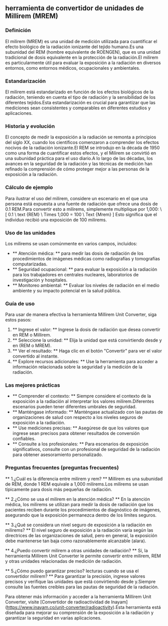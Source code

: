 ## herramienta de convertidor de unidades de Millirem (MREM)

### Definición
El milirem (MREM) es una unidad de medición utilizada para cuantificar el efecto biológico de la radiación ionizante del tejido humano.Es una subunidad del REM (hombre equivalente de ROENGEN), que es una unidad tradicional de dosis equivalente en la protección de la radiación.El milirem es particularmente útil para evaluar la exposición a la radiación en diversos entornos, como entornos médicos, ocupacionales y ambientales.

### Estandarización
El milirem está estandarizado en función de los efectos biológicos de la radiación, teniendo en cuenta el tipo de radiación y la sensibilidad de los diferentes tejidos.Esta estandarización es crucial para garantizar que las mediciones sean consistentes y comparables en diferentes estudios y aplicaciones.

### Historia y evolución
El concepto de medir la exposición a la radiación se remonta a principios del siglo XX, cuando los científicos comenzaron a comprender los efectos nocivos de la radiación ionizante.El REM se introdujo en la década de 1950 como una forma de cuantificar estos efectos, y el Milirem se convirtió en una subunidad práctica para el uso diario.A lo largo de las décadas, los avances en la seguridad de la radiación y las técnicas de medición han refinado la comprensión de cómo proteger mejor a las personas de la exposición a la radiación.

### Cálculo de ejemplo
Para ilustrar el uso del milirem, considere un escenario en el que una persona está expuesta a una fuente de radiación que ofrece una dosis de 0.1 REM.Para convertir esto a milirems, simplemente multiplique por 1,000:
\ [
0.1 \ text {REM} \ Times 1,000 = 100 \ Text {Mrem}
\]
Esto significa que el individuo recibió una exposición de 100 milirems.

### Uso de las unidades
Los milirems se usan comúnmente en varios campos, incluidos:
- ** Atención médica: ** para medir las dosis de radiación de los procedimientos de imágenes médicas como radiografías y tomografías computarizadas.
- ** Seguridad ocupacional: ** para evaluar la exposición a la radiación para los trabajadores en centrales nucleares, laboratorios de investigación y hospitales.
- ** Monitoreo ambiental: ** Evaluar los niveles de radiación en el medio ambiente y su impacto potencial en la salud pública.

### Guía de uso
Para usar de manera efectiva la herramienta Millirem Unit Converter, siga estos pasos:
1. ** Ingrese el valor: ** Ingrese la dosis de radiación que desea convertir en REM o Millirem.
2. ** Seleccione la unidad: ** Elija la unidad que está convirtiendo desde y en (REM o MREM).
3. ** Ver el resultado: ** Haga clic en el botón "Convertir" para ver el valor convertido al instante.
4. ** Explore recursos adicionales: ** Use la herramienta para acceder a información relacionada sobre la seguridad y la medición de la radiación.

### Las mejores prácticas
- ** Comprender el contexto: ** Siempre considere el contexto de la exposición a la radiación al interpretar los valores milirem.Diferentes escenarios pueden tener diferentes umbrales de seguridad.
- ** Manténgase informado: ** Manténgase actualizado con las pautas de organizaciones de salud con respecto a los niveles seguros de exposición a la radiación.
- ** Use mediciones precisas: ** Asegúrese de que los valores que ingrese sean precisos para obtener resultados de conversión confiables.
- ** Consulte a los profesionales: ** Para escenarios de exposición significativos, consulte con un profesional de seguridad de la radiación para obtener asesoramiento personalizado.

### Preguntas frecuentes (preguntas frecuentes)

** 1.¿Cuál es la diferencia entre milirem y rem? **
Millirem es una subunidad de REM, donde 1 REM equivale a 1,000 milirems.Los milirems se usan típicamente para dosis más pequeñas de radiación.

** 2.¿Cómo se usa el milirem en la atención médica? **
En la atención médica, los milirems se utilizan para medir la dosis de radiación que los pacientes reciben durante los procedimientos de diagnóstico de imágenes, asegurando que la exposición permanezca dentro de los límites seguros.

** 3.¿Qué se considera un nivel seguro de exposición a la radiación en milirems? **
El nivel seguro de exposición a la radiación varía según las directrices de las organizaciones de salud, pero en general, la exposición debe mantenerse tan baja como razonablemente alcanzable (alara).

** 4.¿Puedo convertir milirem a otras unidades de radiación? **
Sí, la herramienta Millirem Unit Converter le permite convertir entre milirem, REM y otras unidades relacionadas de medición de radiación.

** 5.¿Cómo puedo garantizar preciso? lecturas cuando se usa el convertidor milirem? **
Para garantizar la precisión, ingrese valores precisos y verifique las unidades que está convirtiendo desde y.Siempre consulte las fuentes creíbles para las pautas de seguridad de la radiación.

Para obtener más información y acceder a la herramienta Millirem Unit Converter, visite [Convertidor de radioactividad de Inayam] (https://www.inayam.co/unit-converter/radioactivity).Esta herramienta está diseñada para mejorar su comprensión de la exposición a la radiación y garantizar la seguridad en varias aplicaciones.